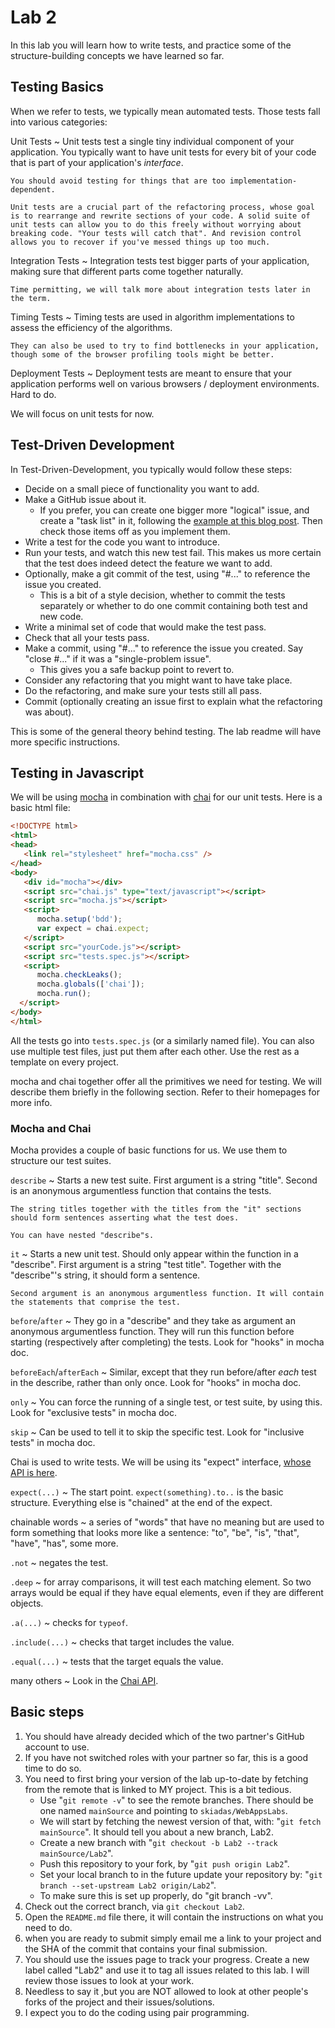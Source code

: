 # Lab 2

In this lab you will learn how to write tests, and practice some of the structure-building concepts we have learned so far.

## Testing Basics

When we refer to tests, we typically mean automated tests. Those tests fall into various categories:

Unit Tests
  ~ Unit tests test a single tiny individual component of your application. You typically want to have unit tests for every bit of your code that is part of your application's *interface*.

    You should avoid testing for things that are too implementation-dependent.

    Unit tests are a crucial part of the refactoring process, whose goal is to rearrange and rewrite sections of your code. A solid suite of unit tests can allow you to do this freely without worrying about breaking code. "Your tests will catch that". And revision control allows you to recover if you've messed things up too much.

Integration Tests
  ~ Integration tests test bigger parts of your application, making sure that different parts come together naturally.

    Time permitting, we will talk more about integration tests later in the term.

Timing Tests
  ~ Timing tests are used in algorithm implementations to assess the efficiency of the algorithms.

    They can also be used to try to find bottlenecks in your application, though some of the browser profiling tools might be better.

Deployment Tests
  ~ Deployment tests are meant to ensure that your application performs well on various browsers / deployment environments. Hard to do.

We will focus on unit tests for now.

## Test-Driven Development

In Test-Driven-Development, you typically would follow these steps:

- Decide on a small piece of functionality you want to add.
- Make a GitHub issue about it.
    - If you prefer, you can create one bigger more "logical" issue, and create a "task list" in it, following the [example at this blog post](https://github.com/blog/1375%0A-task-lists-in-gfm-issues-pulls-comments). Then check those items off as you implement them.
- Write a test for the code you want to introduce.
- Run your tests, and watch this new test fail. This makes us more certain that the test does indeed detect the feature we want to add.
- Optionally, make a git commit of the test, using "#..." to reference the issue you created.
    - This is a bit of a style decision, whether to commit the tests separately or whether to do one commit containing both test and new code.
- Write a minimal set of code that would make the test pass.
- Check that all your tests pass.
- Make a commit, using "#..." to reference the issue you created. Say "close #..." if it was a "single-problem issue".
    - This gives you a safe backup point to revert to.
- Consider any refactoring that you might want to have take place.
- Do the refactoring, and make sure your tests still all pass.
- Commit (optionally creating an issue first to explain what the refactoring was about).

This is some of the general theory behind testing. The lab readme will have more specific instructions.

## Testing in Javascript

We will be using [mocha](http://mochajs.org/) in combination with [chai](http://chaijs.com/) for our unit tests. Here is a basic html file:

```html
<!DOCTYPE html>
<html>
<head>
   <link rel="stylesheet" href="mocha.css" />
</head>
<body>
   <div id="mocha"></div>
   <script src="chai.js" type="text/javascript"></script>
   <script src="mocha.js"></script>
   <script>
      mocha.setup('bdd');
      var expect = chai.expect;
   </script>
   <script src="yourCode.js"></script>
   <script src="tests.spec.js"></script>
   <script>
      mocha.checkLeaks();
      mocha.globals(['chai']);
      mocha.run();
  </script>
</body>
</html>
```

All the tests go into `tests.spec.js` (or a similarly named file). You can also use multiple test files, just put them after each other. Use the rest as a template on every project.

mocha and chai together offer all the primitives we need for testing. We will describe them briefly in the following section. Refer to their homepages for more info.

### Mocha and Chai

Mocha provides a couple of basic functions for us. We use them to structure our test suites.

`describe`
  ~ Starts a new test suite. First argument is a string "title". Second is an anonymous argumentless function that contains the tests.

    The string titles together with the titles from the "it" sections should form sentences asserting what the test does.

    You can have nested "describe"s.

`it`
  ~ Starts a new unit test. Should only appear within the function in a "describe". First argument is a string "test title". Together with the "describe"'s string, it should form a sentence.

    Second argument is an anonymous argumentless function. It will contain the statements that comprise the test.

`before`/`after`
  ~ They go in a "describe" and they take as argument an anonymous argumentless function. They will run this function before starting (respectively after completing) the tests. Look for "hooks" in mocha doc.

`beforeEach`/`afterEach`
  ~ Similar, except that they run before/after *each* test in the describe, rather than only once. Look for "hooks" in mocha doc.

`only`
  ~ You can force the running of a single test, or test suite, by using this. Look for "exclusive tests" in mocha doc.

`skip`
  ~ Can be used to tell it to skip the specific test. Look for "inclusive tests" in mocha doc.

Chai is used to write tests. We will be using its "expect" interface, [whose API is here](http://chaijs.com/api/bdd/).

`expect(...)`
  ~ The start point. `expect(something).to..` is the basic structure. Everything else is "chained" at the end of the expect.

chainable words
  ~ a series of "words" that have no meaning but are used to form something that looks more like a sentence: "to", "be", "is", "that", "have", "has", some more.

`.not`
  ~ negates the test.

`.deep`
  ~ for array comparisons, it will test each matching element. So two arrays would be equal if they have equal elements, even if they are different objects.

`.a(...)`
  ~ checks for `typeof`.

`.include(...)`
  ~ checks that target includes the value.

`.equal(...)`
  ~ tests that the target equals the value.

many others
  ~ Look in the [Chai API](http://chaijs.com/api/bdd/).

## Basic steps

1. You should have already decided which of the two partner's GitHub account to use.
2. If you have not switched roles with your partner so far, this is a good time to do so.
3. You need to first bring your version of the lab up-to-date by fetching from the remote that is linked to MY project. This is a bit tedious.
    - Use "`git remote -v`" to see the remote branches. There should be one named `mainSource` and pointing to `skiadas/WebAppsLabs`.
    - We will start by fetching the newest version of that, with: "`git fetch mainSource`". It should tell you about a new branch, Lab2.
    - Create a new branch with "`git checkout -b Lab2 --track mainSource/Lab2`".
    - Push this repository to your fork, by "`git push origin Lab2`".
    - Set your local branch to in the future update your repository by: "`git branch --set-upstream Lab2 origin/Lab2`".
    - To make sure this is set up properly, do "git branch -vv".
4. Check out the correct branch, via `git checkout Lab2`.
5. Open the `README.md` file there, it will contain the instructions on what you need to do.
6. when you are ready to submit simply email me a link to your project and the SHA of the commit that contains your final submission.
7. You should use the issues page to track your progress. Create a new label called "Lab2" and use it to tag all issues related to this lab. I will review those issues to look at your work.
8. Needless to say it ,but you are NOT allowed to look at other people's forks of the project and their issues/solutions.
9. I expect you to do the coding using pair programming.
